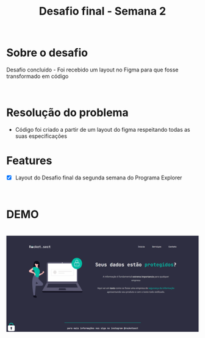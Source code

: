<div align="center">
    <h1>Desafio final - Semana 2 </h1>
</div>


<br>

# Sobre o desafio

<p> Desafio concluido - Foi recebido um layout no Figma para que fosse transformado em código </p>

<br>

# Resolução do problema

* Código foi criado a partir de um layout do figma respeitando todas as suas especificações

# Features 
- [x]  Layout do Desafio final da segunda semana do Programa Explorer

<br>


# DEMO 

<h1 align="center">
    <img src="./images/DesafioAvancado.gif">
</h1>